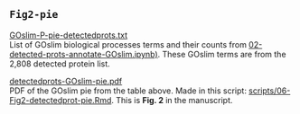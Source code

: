 ## `Fig2-pie`

[GOslim-P-pie-detectedprots.txt](https://github.com/grace-ac/paper-pacific.oyster-larvae/blob/master/analyses/Fig2-pie/GOslim-P-pie-detectedprots.txt)    
List of GOslim biological processes terms and their counts from [02-detected-prots-annotate-GOslim.ipynb)](https://github.com/grace-ac/paper-pacific.oyster-larvae/blob/master/notebooks/02-detected-prots-annotate-GOslim.ipynb). These GOslim terms are from the 2,808 detected protein list. 

[detectedprots-GOslim-pie.pdf](https://github.com/grace-ac/paper-pacific.oyster-larvae/blob/master/analyses/Fig2-pie/detectedprots-GOslim-pie.pdf)       
PDF of the GOslim pie from the table above. Made in this script: [scripts/06-Fig2-detectedprot-pie.Rmd](https://github.com/grace-ac/paper-pacific.oyster-larvae/blob/master/scripts/06-Fig2-detectedprot-pie.Rmd). This is **Fig. 2** in the manuscript. 
